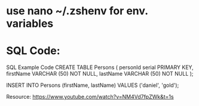 # use nano ~/.zshenv for env. variables

# SQL Code:
SQL Example Code
CREATE TABLE Persons (
  personId serial PRIMARY KEY,
  firstName VARCHAR (50) NOT NULL,
  lastName VARCHAR (50) NOT NULL
);

INSERT INTO Persons (firstName, lastName) VALUES ('daniel', 'gold');

Resource: https://www.youtube.com/watch?v=NM4Vd7fpZWk&t=1s